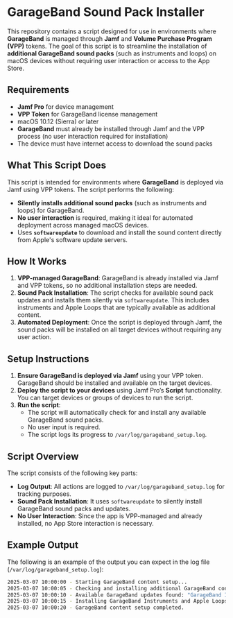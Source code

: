 # GarageBand Sound Pack Installer

This repository contains a script designed for use in environments where **GarageBand** is managed through **Jamf** and **Volume Purchase Program (VPP)** tokens. The goal of this script is to streamline the installation of **additional GarageBand sound packs** (such as instruments and loops) on macOS devices without requiring user interaction or access to the App Store.

## Requirements

- **Jamf Pro** for device management
- **VPP Token** for GarageBand license management
- macOS 10.12 (Sierra) or later
- **GarageBand** must already be installed through Jamf and the VPP process (no user interaction required for installation)
- The device must have internet access to download the sound packs

## What This Script Does

This script is intended for environments where **GarageBand** is deployed via Jamf using VPP tokens. The script performs the following:

- **Silently installs additional sound packs** (such as instruments and loops) for GarageBand.
- **No user interaction** is required, making it ideal for automated deployment across managed macOS devices.
- Uses **`softwareupdate`** to download and install the sound content directly from Apple's software update servers.

## How It Works

1. **VPP-managed GarageBand**: GarageBand is already installed via Jamf and VPP tokens, so no additional installation steps are needed.
2. **Sound Pack Installation**: The script checks for available sound pack updates and installs them silently via `softwareupdate`. This includes instruments and Apple Loops that are typically available as additional content.
3. **Automated Deployment**: Once the script is deployed through Jamf, the sound packs will be installed on all target devices without requiring any user action.

## Setup Instructions

1. **Ensure GarageBand is deployed via Jamf** using your VPP token. GarageBand should be installed and available on the target devices.
2. **Deploy the script to your devices** using Jamf Pro’s **Script** functionality. You can target devices or groups of devices to run the script.
3. **Run the script**:
    - The script will automatically check for and install any available GarageBand sound packs.
    - No user input is required.
    - The script logs its progress to `/var/log/garageband_setup.log`.

## Script Overview

The script consists of the following key parts:

- **Log Output**: All actions are logged to `/var/log/garageband_setup.log` for tracking purposes.
- **Sound Pack Installation**: It uses `softwareupdate` to silently install GarageBand sound packs and updates.
- **No User Interaction**: Since the app is VPP-managed and already installed, no App Store interaction is necessary.

## Example Output

The following is an example of the output you can expect in the log file (`/var/log/garageband_setup.log`):

```bash
2025-03-07 10:00:00 - Starting GarageBand content setup...
2025-03-07 10:00:05 - Checking and installing additional GarageBand content...
2025-03-07 10:00:10 - Available GarageBand updates found: "GarageBand Instruments and Apple Loops"
2025-03-07 10:00:15 - Installing GarageBand Instruments and Apple Loops...
2025-03-07 10:00:20 - GarageBand content setup completed.

